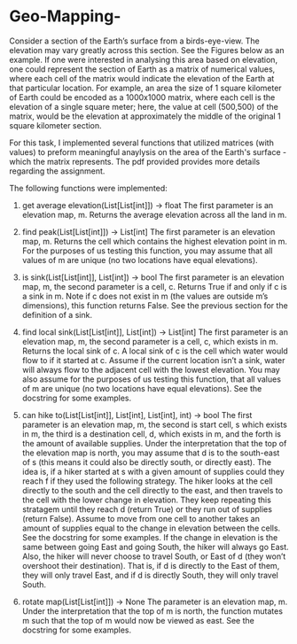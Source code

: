 # Geo-Mapping-

Consider a section of the Earth’s surface from a birds-eye-view. The elevation may vary greatly
across this section. See the Figures below as an example. If one were interested in analysing this
area based on elevation, one could represent the section of Earth as a matrix of numerical values,
where each cell of the matrix would indicate the elevation of the Earth at that particular location.
For example, an area the size of 1 square kilometer of Earth could be encoded as a 1000x1000 matrix, where each cell is the elevation of a single square meter; here, the value at cell (500,500) of
the matrix, would be the elevation at approximately the middle of the original 1 square kilometer
section.


For this task, I implemented several functions that utilized matrices (with values) to preform meaningful anaylysis on the area of the Earth's surface - which the matrix represents. The pdf provided provides more details regarding the assignment.

The following functions were implemented:

1. get average elevation(List[List[int]]) -> float
The first parameter is an elevation map, m. Returns the average elevation across all the land
in m.

2. find peak(List[List[int]]) -> List[int]
The first parameter is an elevation map, m. Returns the cell which contains the highest
elevation point in m. For the purposes of us testing this function, you may assume that all
values of m are unique (no two locations have equal elevations).

3. is sink(List[List[int]], List[int]) -> bool
The first parameter is an elevation map, m, the second parameter is a cell, c. Returns True
if and only if c is a sink in m. Note if c does not exist in m (the values are outside m’s
dimensions), this function returns False. See the previous section for the definition of a sink.

4. find local sink(List[List[int]], List[int]) -> List[int]
The first parameter is an elevation map, m, the second parameter is a cell, c, which exists in m.
Returns the local sink of c. A local sink of c is the cell which water would flow to if it started
at c. Assume if the current location isn’t a sink, water will always flow to the adjacent cell
with the lowest elevation. You may also assume for the purposes of us testing this function,
that all values of m are unique (no two locations have equal elevations). See the docstring for
some examples.

5. can hike to(List[List[int]], List[int], List[int], int) -> bool
The first parameter is an elevation map, m, the second is start cell, s which exists in m, the
third is a destination cell, d, which exists in m, and the forth is the amount of available supplies.
Under the interpretation that the top of the elevation map is north, you may assume that d is
to the south-east of s (this means it could also be directly south, or directly east). The idea is, if a hiker started at s with a given amount of supplies could they reach f if they used the
following strategy. The hiker looks at the cell directly to the south and the cell directly to the
east, and then travels to the cell with the lower change in elevation. They keep repeating this
stratagem until they reach d (return True) or they run out of supplies (return False). Assume
to move from one cell to another takes an amount of supplies equal to the change in elevation
between the cells. See the docstring for some examples. If the change in elevation is the same
between going East and going South, the hiker will always go East. Also, the hiker will never
choose to travel South, or East of d (they won’t overshoot their destination). That is, if d is
directly to the East of them, they will only travel East, and if d is directly South, they will
only travel South.

6. rotate map(List[List[int]]) -> None
The parameter is an elevation map, m. Under the interpretation that the top of m is north,
the function mutates m such that the top of m would now be viewed as east. See the docstring
for some examples.
